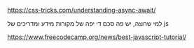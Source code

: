 https://css-tricks.com/understanding-async-await/



למי שרוצה, יש פה סכם די יפה של מקורות מידע ומדריכים של js

https://www.freecodecamp.org/news/best-javascript-tutorial/